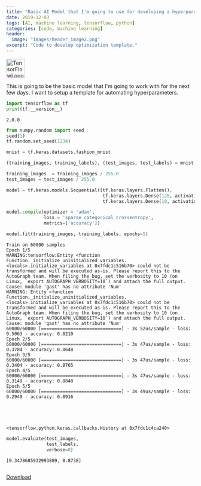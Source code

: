 ```yaml
---
title: "Basic AI Model that I'm going to use for developing a hyperparameter tuning template."
date: 2019-12-03
tags: [AI, machine learning, tensorflow, python]
categories: [code, machine learning]
header:
  image: "images/header_image2.png"
excerpt: "Code to develop optimization template."
---
```

<img src="{{ site.url }}{{site.baseurl }}/images/tensorflow.png" alt=" TensorFlowLogo" width="50"/>


This is going to be the basic model that I'm going to work with for the next few days. I want to setup a template for automating hyperparameters.


```python
import tensorflow as tf
print(tf.__version__)
```

    2.0.0



```python
from numpy.random import seed
seed(1)
tf.random.set_seed(1234)

```


```python
mnist = tf.keras.datasets.fashion_mnist 
```


```python
(training_images, training_labels), (test_images, test_labels) = mnist.load_data() 
```


```python
training_images  = training_images / 255.0
test_images = test_images / 255.0
```


```python
model = tf.keras.models.Sequential([tf.keras.layers.Flatten(),  
                                    tf.keras.layers.Dense(128, activation=tf.nn.relu),  
                                    tf.keras.layers.Dense(10, activation=tf.nn.softmax)]) 
```


```python
model.compile(optimizer = 'adam', 
              loss = 'sparse_categorical_crossentropy', 
              metrics=['accuracy']) 
```


```python
model.fit(training_images, training_labels, epochs=5)
```

    Train on 60000 samples
    Epoch 1/5
    WARNING:tensorflow:Entity <function Function._initialize_uninitialized_variables.<locals>.initialize_variables at 0x7fdc1c516b70> could not be transformed and will be executed as-is. Please report this to the AutoGraph team. When filing the bug, set the verbosity to 10 (on Linux, `export AUTOGRAPH_VERBOSITY=10`) and attach the full output. Cause: module 'gast' has no attribute 'Num'
    WARNING: Entity <function Function._initialize_uninitialized_variables.<locals>.initialize_variables at 0x7fdc1c516b70> could not be transformed and will be executed as-is. Please report this to the AutoGraph team. When filing the bug, set the verbosity to 10 (on Linux, `export AUTOGRAPH_VERBOSITY=10`) and attach the full output. Cause: module 'gast' has no attribute 'Num'
    60000/60000 [==============================] - 3s 52us/sample - loss: 0.5063 - accuracy: 0.8210
    Epoch 2/5
    60000/60000 [==============================] - 3s 47us/sample - loss: 0.3784 - accuracy: 0.8648
    Epoch 3/5
    60000/60000 [==============================] - 3s 47us/sample - loss: 0.3404 - accuracy: 0.8765
    Epoch 4/5
    60000/60000 [==============================] - 3s 47us/sample - loss: 0.3149 - accuracy: 0.8848
    Epoch 5/5
    60000/60000 [==============================] - 3s 49us/sample - loss: 0.2949 - accuracy: 0.8916





    <tensorflow.python.keras.callbacks.History at 0x7fdc1c4ca240>




```python
model.evaluate(test_images, 
               test_labels,
               verbose=0) 
```




    [0.3478685932993889, 0.8738]




```python

```

[Download](https://github.com/scotttmoen/code)
